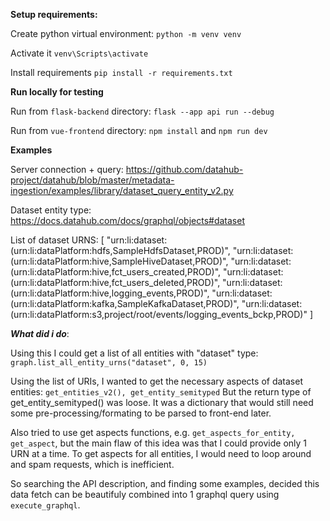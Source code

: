 **Setup requirements:**

Create python virtual environment: ```python -m venv venv```

Activate it ```venv\Scripts\activate```

Install requirements ```pip install -r requirements.txt```

**Run locally for testing**

Run from `flask-backend` directory: ```flask --app api run --debug```

Run from `vue-frontend` directory: ```npm install``` and ```npm run dev```

**Examples**

Server connection + query: https://github.com/datahub-project/datahub/blob/master/metadata-ingestion/examples/library/dataset_query_entity_v2.py

Dataset entity type: https://docs.datahub.com/docs/graphql/objects#dataset

List of dataset URNS:
[
  "urn:li:dataset:(urn:li:dataPlatform:hdfs,SampleHdfsDataset,PROD)",
  "urn:li:dataset:(urn:li:dataPlatform:hive,SampleHiveDataset,PROD)",
  "urn:li:dataset:(urn:li:dataPlatform:hive,fct_users_created,PROD)",
  "urn:li:dataset:(urn:li:dataPlatform:hive,fct_users_deleted,PROD)",
  "urn:li:dataset:(urn:li:dataPlatform:hive,logging_events,PROD)",
  "urn:li:dataset:(urn:li:dataPlatform:kafka,SampleKafkaDataset,PROD)",
  "urn:li:dataset:(urn:li:dataPlatform:s3,project/root/events/logging_events_bckp,PROD)"
]

***What did i do***:

Using this I could get a list of all entities with "dataset" type:
```graph.list_all_entity_urns("dataset", 0, 15)```

Using the list of URIs, I wanted to get the necessary aspects of dataset entities:
```get_entities_v2(), get_entity_semityped```
But the return type of get_entity_semityped() was loose.
It was a dictionary that would still need some pre-processing/formating to be parsed to front-end later.

Also tried to use get aspects functions, e.g. ```get_aspects_for_entity, get_aspect```, but the main flaw of this idea was that
I could provide only 1 URN at a time.
To get aspects for all entities, I would need to loop around and spam requests, which is inefficient.

So searching the API description, and finding some examples, decided this data fetch can be beautifuly combined into 1 graphql query using ```execute_graphql```.

